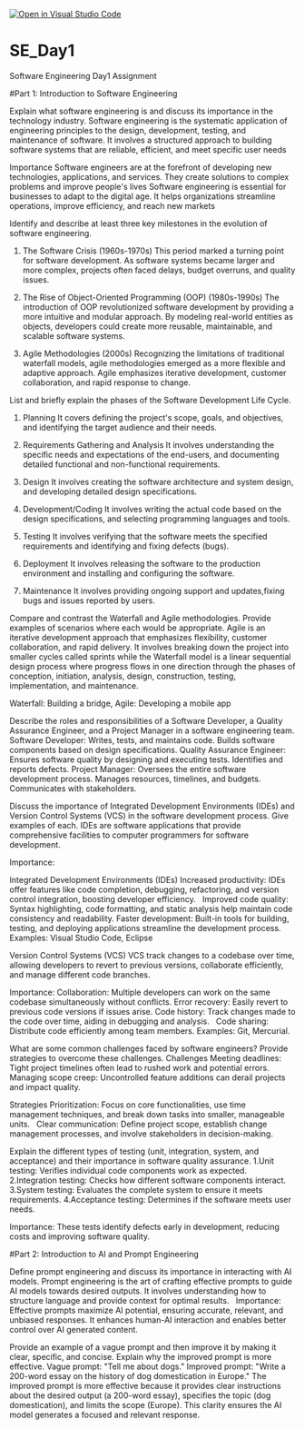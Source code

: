 [![Open in Visual Studio Code](https://classroom.github.com/assets/open-in-vscode-2e0aaae1b6195c2367325f4f02e2d04e9abb55f0b24a779b69b11b9e10269abc.svg)](https://classroom.github.com/online_ide?assignment_repo_id=15565259&assignment_repo_type=AssignmentRepo)
# SE_Day1
Software Engineering Day1 Assignment

#Part 1: Introduction to Software Engineering

Explain what software engineering is and discuss its importance in the technology industry.
Software engineering is the systematic application of engineering principles to the design, development, testing, and maintenance of software. It involves a structured approach to building software systems that are reliable, efficient, and meet specific user needs

Importance 
Software engineers are at the forefront of developing new technologies, applications, and services. They create solutions to complex problems and improve people's lives
Software engineering is essential for businesses to adapt to the digital age. It helps organizations streamline operations, improve efficiency, and reach new markets

Identify and describe at least three key milestones in the evolution of software engineering.
1. The Software Crisis (1960s-1970s)
This period marked a turning point for software development. As software systems became larger and more complex, projects often faced delays, budget overruns, and quality issues.

2. The Rise of Object-Oriented Programming (OOP) (1980s-1990s)
The introduction of OOP revolutionized software development by providing a more intuitive and modular approach. By modeling real-world entities as objects, developers could create more reusable, maintainable, and scalable software systems.

3. Agile Methodologies (2000s)
Recognizing the limitations of traditional waterfall models, agile methodologies emerged as a more flexible and adaptive approach. Agile emphasizes iterative development, customer collaboration, and rapid response to change.

List and briefly explain the phases of the Software Development Life Cycle.
1. Planning
It covers defining the project's scope, goals, and objectives, and identifying the target audience and their needs.

3. Requirements Gathering and Analysis
It involves understanding the specific needs and expectations of the end-users, and documenting detailed functional and non-functional requirements.

4. Design
It involves creating the software architecture and system design, and developing detailed design specifications.

5. Development/Coding
It involves writing the actual code based on the design specifications, and selecting programming languages and tools.

6. Testing
It involves verifying that the software meets the specified requirements and identifying and fixing defects (bugs).

7. Deployment
It involves releasing the software to the production environment and installing and configuring the software.

8. Maintenance
It involves providing ongoing support and updates,fixing bugs and issues reported by users.


Compare and contrast the Waterfall and Agile methodologies. Provide examples of scenarios where each would be appropriate.
Agile is an iterative development approach that emphasizes flexibility, customer collaboration, and rapid delivery. It involves breaking down the project into smaller cycles called sprints while the Waterfall model is a linear sequential design process where progress flows in one direction through the phases of conception, initiation, analysis, design, construction, testing, implementation, and maintenance.

Waterfall: Building a bridge, 
Agile: Developing a mobile app

Describe the roles and responsibilities of a Software Developer, a Quality Assurance Engineer, and a Project Manager in a software engineering team.
Software Developer: Writes, tests, and maintains code. Builds software components based on design specifications.
Quality Assurance Engineer: Ensures software quality by designing and executing tests. Identifies and reports defects.
Project Manager: Oversees the entire software development process. Manages resources, timelines, and budgets. Communicates with stakeholders.

Discuss the importance of Integrated Development Environments (IDEs) and Version Control Systems (VCS) in the software development process. Give examples of each.
IDEs are software applications that provide comprehensive facilities to computer programmers for software development.   

Importance:

Integrated Development Environments (IDEs)
Increased productivity: IDEs offer features like code completion, debugging, refactoring, and version control integration, boosting developer efficiency.   
Improved code quality: Syntax highlighting, code formatting, and static analysis help maintain code consistency and readability.
Faster development: Built-in tools for building, testing, and deploying applications streamline the development process.
Examples: Visual Studio Code, Eclipse

Version Control Systems (VCS)
VCS track changes to a codebase over time, allowing developers to revert to previous versions, collaborate efficiently, and manage different code branches.   

Importance:
Collaboration: Multiple developers can work on the same codebase simultaneously without conflicts.
Error recovery: Easily revert to previous code versions if issues arise.
Code history: Track changes made to the code over time, aiding in debugging and analysis.   
Code sharing: Distribute code efficiently among team members.
Examples: Git, Mercurial.

What are some common challenges faced by software engineers? Provide strategies to overcome these challenges.
Challenges
Meeting deadlines: Tight project timelines often lead to rushed work and potential errors.   
Managing scope creep: Uncontrolled feature additions can derail projects and impact quality.   

Strategies
Prioritization: Focus on core functionalities, use time management techniques, and break down tasks into smaller, manageable units.   
Clear communication: Define project scope, establish change management processes, and involve stakeholders in decision-making.


Explain the different types of testing (unit, integration, system, and acceptance) and their importance in software quality assurance.
1.Unit testing: Verifies individual code components work as expected.
2.Integration testing: Checks how different software components interact.
3.System testing: Evaluates the complete system to ensure it meets requirements.
4.Acceptance testing: Determines if the software meets user needs.

Importance: These tests identify defects early in development, reducing costs and improving software quality.


#Part 2: Introduction to AI and Prompt Engineering

Define prompt engineering and discuss its importance in interacting with AI models.
Prompt engineering is the art of crafting effective prompts to guide AI models towards desired outputs. It involves understanding how to structure language and provide context for optimal results.   
Importance: Effective prompts maximize AI potential, ensuring accurate, relevant, and unbiased responses. It enhances human-AI interaction and enables better control over AI generated content.

Provide an example of a vague prompt and then improve it by making it clear, specific, and concise. Explain why the improved prompt is more effective.
Vague prompt: "Tell me about dogs."
Improved prompt: "Write a 200-word essay on the history of dog domestication in Europe."
The improved prompt is more effective because it provides clear instructions about the desired output (a 200-word essay), specifies the topic (dog domestication), and limits the scope (Europe). This clarity ensures the AI model generates a focused and relevant response.
